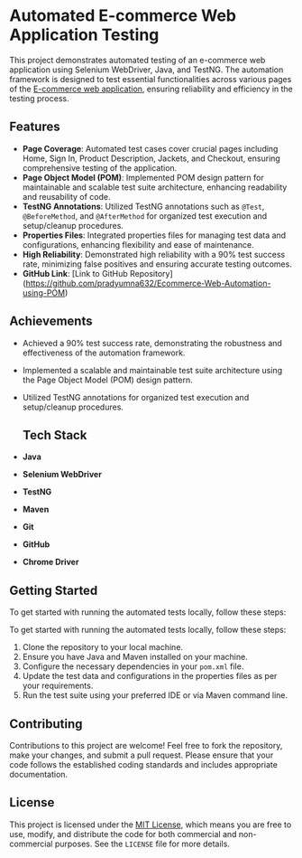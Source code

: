# Automated E-commerce Web Application Testing

This project demonstrates automated testing of an e-commerce web application using Selenium WebDriver, Java, and TestNG. The automation framework is designed to test essential functionalities across various pages of the [E-commerce web application](https://magento.softwaretestingboard.com/), ensuring reliability and efficiency in the testing process.

## Features

- **Page Coverage**: Automated test cases cover crucial pages including Home, Sign In, Product Description, Jackets, and Checkout, ensuring comprehensive testing of the application.
- **Page Object Model (POM)**: Implemented POM design pattern for maintainable and scalable test suite architecture, enhancing readability and reusability of code.
- **TestNG Annotations**: Utilized TestNG annotations such as `@Test`, `@BeforeMethod`, and `@AfterMethod` for organized test execution and setup/cleanup procedures.
- **Properties Files**: Integrated properties files for managing test data and configurations, enhancing flexibility and ease of maintenance.
- **High Reliability**: Demonstrated high reliability with a 90% test success rate, minimizing false positives and ensuring accurate testing outcomes.
- **GitHub Link**: [Link to GitHub Repository] (https://github.com/pradyumna632/Ecommerce-Web-Automation-using-POM)

## Achievements

- Achieved a 90% test success rate, demonstrating the robustness and effectiveness of the automation framework.
- Implemented a scalable and maintainable test suite architecture using the Page Object Model (POM) design pattern.
- Utilized TestNG annotations for organized test execution and setup/cleanup procedures.

  ## Tech Stack

- **Java**
- **Selenium WebDriver**
- **TestNG**
- **Maven**
- **Git**
- **GitHub**
- **Chrome Driver**

## Getting Started

To get started with running the automated tests locally, follow these steps:

To get started with running the automated tests locally, follow these steps:

1. Clone the repository to your local machine.
2. Ensure you have Java and Maven installed on your machine.
3. Configure the necessary dependencies in your `pom.xml` file.
4. Update the test data and configurations in the properties files as per your requirements.
5. Run the test suite using your preferred IDE or via Maven command line.


## Contributing

Contributions to this project are welcome! Feel free to fork the repository, make your changes, and submit a pull request. Please ensure that your code follows the established coding standards and includes appropriate documentation.

## License

This project is licensed under the [MIT License](LICENSE), which means you are free to use, modify, and distribute the code for both commercial and non-commercial purposes. See the `LICENSE` file for more details.
